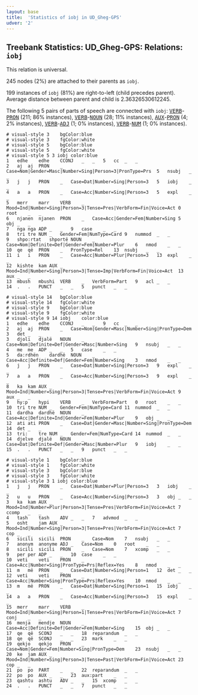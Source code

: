 ```yaml
---
layout: base
title:  'Statistics of iobj in UD_Gheg-GPS'
udver: '2'
---
```


## Treebank Statistics: UD_Gheg-GPS: Relations: `iobj`

This relation is universal.

245 nodes (2%) are attached to their parents as `iobj`.

199 instances of `iobj` (81%) are right-to-left (child precedes parent).
Average distance between parent and child is 2.36326530612245.

The following 5 pairs of parts of speech are connected with `iobj`: <tt><a href="aln_gps-pos-VERB.html">VERB</a></tt>-<tt><a href="aln_gps-pos-PRON.html">PRON</a></tt> (211; 86% instances), <tt><a href="aln_gps-pos-VERB.html">VERB</a></tt>-<tt><a href="aln_gps-pos-NOUN.html">NOUN</a></tt> (28; 11% instances), <tt><a href="aln_gps-pos-AUX.html">AUX</a></tt>-<tt><a href="aln_gps-pos-PRON.html">PRON</a></tt> (4; 2% instances), <tt><a href="aln_gps-pos-VERB.html">VERB</a></tt>-<tt><a href="aln_gps-pos-ADJ.html">ADJ</a></tt> (1; 0% instances), <tt><a href="aln_gps-pos-VERB.html">VERB</a></tt>-<tt><a href="aln_gps-pos-NUM.html">NUM</a></tt> (1; 0% instances).


~~~ conllu
# visual-style 3	bgColor:blue
# visual-style 3	fgColor:white
# visual-style 5	bgColor:blue
# visual-style 5	fgColor:white
# visual-style 5 3 iobj	color:blue
1	edhe	edhe	CCONJ	_	_	5	cc	_	_
2	aj	aj	PRON	_	Case=Nom|Gender=Masc|Number=Sing|Person=3|PronType=Prs	5	nsubj	_	_
3	j	j	PRON	_	Case=Dat|Number=Sing|Person=3	5	iobj	_	_
4	a	a	PRON	_	Case=Acc|Number=Sing|Person=3	5	expl	_	_
5	merr	marr	VERB	_	Mood=Ind|Number=Sing|Person=3|Tense=Pres|VerbForm=Fin|Voice=Act	0	root	_	_
6	njanen	njanen	PRON	_	Case=Acc|Gender=Fem|Number=Sing	5	obj	_	_
7	nga	nga	ADP	_	_	9	case	_	_
8	tri	tre	NUM	_	Gender=Fem|NumType=Card	9	nummod	_	_
9	shpo:rtat	shportë	NOUN	_	Case=Nom|Definite=Def|Gender=Fem|Number=Plur	6	nmod	_	_
10	qe	që	PRON	_	PronType=Rel	13	nsubj	_	_
11	i	i	PRON	_	Case=Acc|Number=Plur|Person=3	13	expl	_	_
12	kishte	kam	AUX	_	Mood=Ind|Number=Sing|Person=3|Tense=Imp|VerbForm=Fin|Voice=Act	13	aux	_	_
13	mbush	mbushi	VERB	_	VerbForm=Part	9	acl	_	_
14	.	.	PUNCT	_	_	5	punct	_	_

~~~


~~~ conllu
# visual-style 14	bgColor:blue
# visual-style 14	fgColor:white
# visual-style 9	bgColor:blue
# visual-style 9	fgColor:white
# visual-style 9 14 iobj	color:blue
1	edhe	edhe	CCONJ	_	_	9	cc	_	_
2	aj	aj	PRON	_	Case=Nom|Gender=Masc|Number=Sing|PronType=Dem	3	det	_	_
3	djoli	djalë	NOUN	_	Case=Nom|Definite=Def|Gender=Masc|Number=Sing	9	nsubj	_	_
4	me	me	ADP	_	_	5	case	_	_
5	da:rdhën	dardhë	NOUN	_	Case=Acc|Definite=Def|Gender=Fem|Number=Sing	3	nmod	_	_
6	j	j	PRON	_	Case=Dat|Number=Sing|Person=3	9	expl	_	_
7	a	a	PRON	_	Case=Acc|Number=Sing|Person=3	9	expl	_	_
8	ka	kam	AUX	_	Mood=Ind|Number=Sing|Person=3|Tense=Pres|VerbForm=Fin|Voice=Act	9	aux	_	_
9	hy:p	hypi	VERB	_	VerbForm=Part	0	root	_	_
10	tri	tre	NUM	_	Gender=Fem|NumType=Card	11	nummod	_	_
11	dardha	dardhë	NOUN	_	Case=Acc|Definite=Ind|Gender=Fem|Number=Plur	9	obj	_	_
12	ati	ati	PRON	_	Case=Dat|Gender=Masc|Number=Sing|PronType=Dem	14	det	_	_
13	tri:	tre	NUM	_	Gender=Fem|NumType=Card	14	nummod	_	_
14	djelve	djalë	NOUN	_	Case=Dat|Definite=Def|Gender=Masc|Number=Plur	9	iobj	_	_
15	.	.	PUNCT	_	_	9	punct	_	_

~~~


~~~ conllu
# visual-style 1	bgColor:blue
# visual-style 1	fgColor:white
# visual-style 3	bgColor:blue
# visual-style 3	fgColor:white
# visual-style 3 1 iobj	color:blue
1	j	j	PRON	_	Case=Dat|Number=Plur|Person=3	3	iobj	_	_
2	u	u	PRON	_	Case=Acc|Number=Sing|Person=3	3	obj	_	_
3	ka	kam	AUX	_	Mood=Ind|Number=Plur|Person=3|Tense=Pres|VerbForm=Fin|Voice=Act	7	ccomp	_	_
4	tash	tash	ADV	_	_	7	advmod	_	_
5	osht	jam	AUX	_	Mood=Ind|Number=Sing|Person=3|Tense=Pres|VerbForm=Fin|Voice=Act	7	cop	_	_
6	sicili	sicili	PRON	_	Case=Nom	7	nsubj	_	_
7	anonym	anonyme	ADJ	_	Case=Nom	0	root	_	_
8	sicili	sicili	PRON	_	Case=Nom	7	xcomp	_	_
9	per	per	ADP	_	_	10	case	_	_
10	veti	veti	PRON	_	Case=Acc|Number=Sing|PronType=Prs|Reflex=Yes	8	nmod	_	_
11	m	më	PRON	_	Case=Dat|Number=Sing|Person=1	12	det	_	_
12	veti	veti	PRON	_	Case=Acc|Number=Sing|PronType=Prs|Reflex=Yes	10	nmod	_	_
13	m	më	PRON	_	Case=Dat|Number=Sing|Person=1	15	iobj	_	_
14	a	a	PRON	_	Case=Acc|Number=Sing|Person=3	15	expl	_	_
15	merr	marr	VERB	_	Mood=Ind|Number=Sing|Person=1|Tense=Pres|VerbForm=Fin|Voice=Act	7	conj	_	_
16	menja	mendje	NOUN	_	Case=Acc|Definite=Def|Gender=Fem|Number=Sing	15	obj	_	_
17	qe	që	SCONJ	_	_	18	reparandum	_	_
18	qe	që	SCONJ	_	_	23	mark	_	_
19	qekjo	qekjo	PRON	_	Case=Nom|Gender=Fem|Number=Sing|PronType=Dem	23	nsubj	_	_
20	ke	jam	AUX	_	Mood=Ind|Number=Sing|Person=3|Tense=Past|VerbForm=Fin|Voice=Act	23	cop	_	_
21	po	po	PART	_	_	22	reparandum	_	_
22	po	po	AUX	_	_	23	aux:part	_	_
23	qashtu	ashtu	ADV	_	_	15	xcomp	_	_
24	.	.	PUNCT	_	_	7	punct	_	_

~~~



